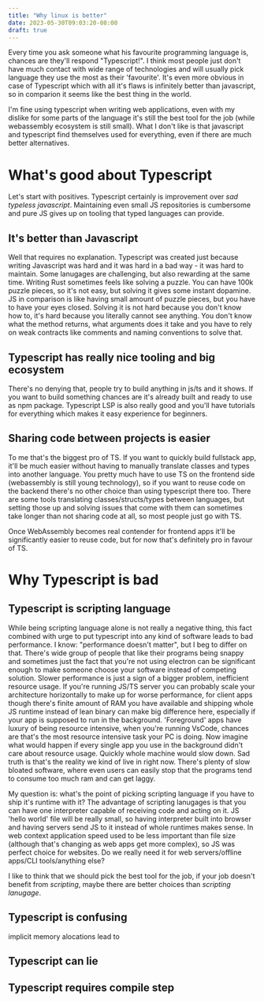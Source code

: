 ```yaml
---
title: "Why linux is better"
date: 2023-05-30T09:03:20-08:00
draft: true
---
```

Every time you ask someone what his favourite programming language is, chances are they'll respond "Typescript!". I think most people just don't have much contact with wide range of technologies and will usually pick language they use the most as their 'favourite'. It's even more obvious in case of Typescript which with all it's flaws is infinitely better than javascript, so in comparion it seems like the best thing in the world.

I'm fine using typescript when writing web applications, even with my dislike for some parts of the language it's still the best tool for the job (while webassembly ecosystem is still small). What I don't like is that javascript and typescript find themselves used for everything, even if there are much better alternatives.

# What's good about Typescript
Let's start with positives. Typescript certainly is improvement over *sad typeless javascript*. Maintaining even small JS repositories is cumbersome and pure JS gives up on tooling that typed languages can provide. 

## It's better than Javascript
Well that requires no explanation. Typescript was created just because writing Javascript was hard and it was hard in a bad way - it was hard to maintain. Some lanugages are challenging, but also rewarding at the same time. Writing Rust sometimes feels like solving a puzzle. You can have 100k puzzle pieces, so it's not easy, but solving it gives some instant dopamine. JS in comparison is like having small amount of puzzle pieces, but you have to have your eyes closed. Solving it is not hard because you don't know how to, it's hard because you literally cannot see anything. You don't know what the method returns, what arguments does it take and you have to rely on weak contracts like comments and naming conventions to solve that. 

## Typescript has really nice tooling and big ecosystem
There's no denying that, people try to build anything in js/ts and it shows. If you want to build something chances are it's already built and ready to use as npm package. Typescript LSP is also really good and you'll have tutorials for everything which makes it easy experience for beginners. 

## Sharing code between projects is easier
To me that's the biggest pro of TS. If you want to quickly build fullstack app, it'll be much easier without having to manually translate classes and types into another language. You pretty much have to use TS on the frontend side (webassembly is still young technology), so if you want to reuse code on the backend there's no other choice than using typescript there too. There are some tools translating classes/structs/types between languages, but setting those up and solving issues that come with them can sometimes take longer than not sharing code at all, so most people just go with TS.

Once WebAssembly becomes real contender for frontend apps it'll be significantly easier to reuse code, but for now that's definitely pro in favour of TS. 

# Why Typescript is bad
## Typescript is scripting language
While being scripting language alone is not really a negative thing, this fact combined with urge to put typescript into any kind of software leads to bad performance. I know: "performance doesn't matter", but I beg to differ on that. There's wide group of people that like their programs being snappy and sometimes just the fact that you're not using electron can be significant enough to make someone choose your software instead of competing solution. Slower performance is just a sign of a bigger problem, inefficient resource usage. If you're running JS/TS server you can probably scale your architecture horizontally to make up for worse performance, for client apps though there's finite amount of RAM you have available and shipping whole JS runtime instead of lean binary can make big difference here, especially if your app is supposed to run in the background. 'Foreground' apps have luxury of being resource intensive, when you're running VsCode, chances are that's the most resource intensive task your PC is doing. Now imagine what would happen if every single app you use in the background didn't care about resource usage. Quickly whole machine would slow down. Sad truth is that's the reality we kind of live in right now. There's plenty of slow bloated software, where even users can easily stop that the programs tend to consume too much ram and can get laggy.

My question is: what's the point of picking scripting language if you have to ship it's runtime with it? The advantage of scripting lanugages is that you can have one interpreter capable of receiving code and acting on it. JS 'hello world' file will be really small, so having interpreter built into browser and having servers send JS to it instead of whole runtimes makes sense. In web context application speed used to be less important than file size (although that's changing as web apps get more complex), so JS was perfect choice for websites. Do we really need it for web servers/offline apps/CLI tools/anything else? 

I like to think that we should pick the best tool for the job, if your job doesn't benefit from *scripting*, maybe there are better choices than *scripting lanugage*. 

## Typescript is confusing
implicit memory alocations lead to 
## Typescript can lie
## Typescript requires compile step

 
